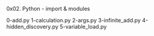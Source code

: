0x02. Python - import & modules

0-add.py
1-calculation.py
2-args.py
3-infinite_add.py
4-hidden_discovery.py
5-variable_load.py
